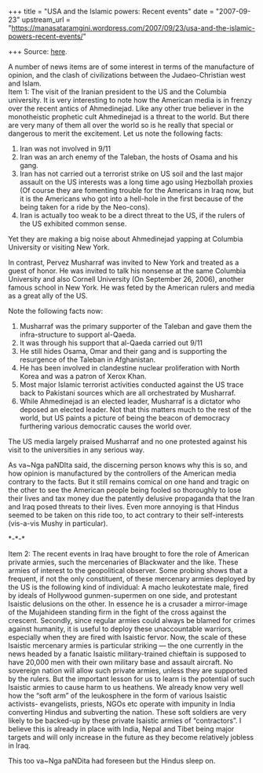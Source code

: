 +++
title = "USA and the Islamic powers: Recent events"
date = "2007-09-23"
upstream_url = "https://manasataramgini.wordpress.com/2007/09/23/usa-and-the-islamic-powers-recent-events/"

+++
Source: [here](https://manasataramgini.wordpress.com/2007/09/23/usa-and-the-islamic-powers-recent-events/).

A number of news items are of some interest in terms of the manufacture
of opinion, and the clash of civilizations between the Judaeo-Christian
west and Islam.  
Item 1: The visit of the Iranian president to the US and the Columbia
university. It is very interesting to note how the American media is in
frenzy over the recent antics of Ahmedinejad. Like any other true
believer in the monotheistic prophetic cult Ahmedinejad is a threat to
the world. But there are very many of them all over the world so is he
really that special or dangerous to merit the excitement. Let us note
the following facts:  
1) Iran was not involved in 9/11  
2) Iran was an arch enemy of the Taleban, the hosts of Osama and his
gang.  
3) Iran has not carried out a terrorist strike on US soil and the last
major assault on the US interests was a long time ago using Hezbollah
proxies (Of course they are fomenting trouble for the Americans in Iraq
now, but it is the Americans who got into a hell-hole in the first
because of the being taken for a ride by the Neo-cons).  
4) Iran is actually too weak to be a direct threat to the US, if the
rulers of the US exhibited common sense.

Yet they are making a big noise about Ahmedinejad yapping at Columbia
University or visiting New York.

In contrast, Pervez Musharraf was invited to New York and treated as a
guest of honor. He was invited to talk his nonsense at the same Columbia
University and also Cornell University (On September 26, 2006), another
famous school in New York. He was feted by the American rulers and media
as a great ally of the US.

Note the following facts now:  
1) Musharraf was the primary supporter of the Taleban and gave them the
infra-structure to support al-Qaeda.  
2) It was through his support that al-Qaeda carried out 9/11  
3) He still hides Osama, Omar and their gang and is supporting the
resurgence of the Taleban in Afghanistan.  
4) He has been involved in clandestine nuclear proliferation with North
Korea and was a patron of Xerox Khan.  
5) Most major Islamic terrorist activities conducted against the US
trace back to Pakistani sources which are all orchestrated by
Musharraf.  
6) While Ahmedinejad is an elected leader, Musharraf is a dictator who
deposed an elected leader. Not that this matters much to the rest of the
world, but US paints a picture of being the beacon of democracy
furthering various democratic causes the world over.

The US media largely praised Musharraf and no one protested against his
visit to the universities in any serious way.

As va\~Nga paNDIta said, the discerning person knows why this is so, and
how opinion is manufactured by the controllers of the American media
contrary to the facts. But it still remains comical on one hand and
tragic on the other to see the American people being fooled so
thoroughly to lose their lives and tax money due the patently delusive
propaganda that the Iran and Iraq posed threats to their lives. Even
more annoying is that Hindus seemed to be taken on this ride too, to act
contrary to their self-interests (vis-a-vis Mushy in particular).

\*-\*-\*

Item 2: The recent events in Iraq have brought to fore the role of
American private armies, such the mercenaries of Blackwater and the
like. These armies of interest to the geopolitical observer. Some
probing shows that a frequent, if not the only constituent, of these
mercenary armies deployed by the US is the following kind of individual:
A macho leukotestate male, fired by ideals of Hollywood gunmen-supermen
on one side, and protestant Isaistic delusions on the other. In essence
he is a crusader a mirror-image of the Mujahideen standing firm in the
fight of the cross against the crescent. Secondly, since regular armies
could always be blamed for crimes against humanity, it is useful to
deploy these unaccountable warriors, especially when they are fired with
Isaistic fervor. Now, the scale of these Isaistic mercenary armies is
particular striking — the one currently in the news headed by a fanatic
Isaistic military-trained chieftain is supposed to have 20,000 men with
their own military base and assault aircraft. No sovereign nation will
allow such private armies, unless they are supported by the rulers. But
the important lesson for us to learn is the potential of such Isaistic
armies to cause harm to us heathens. We already know very well how the
“soft arm” of the leukosphere in the form of various Isaistic activists-
evangelists, priests, NGOs etc operate with impunity in India converting
Hindus and subverting the nation. These soft soldiers are very likely to
be backed-up by these private Isaistic armies of “contractors”. I
believe this is already in place with India, Nepal and Tibet being major
targets and will only increase in the future as they become relatively
jobless in Iraq.

This too va\~Nga paNDita had foreseen but the Hindus sleep on.

